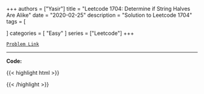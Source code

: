 
+++
authors = ["Yasir"]
title = "Leetcode 1704: Determine if String Halves Are Alike"
date = "2020-02-25"
description = "Solution to Leetcode 1704"
tags = [
    
]
categories = [
    "Easy"
]
series = ["Leetcode"]
+++



[`Problem Link`](https://leetcode.com/problems/determine-if-string-halves-are-alike/description/)

---

**Code:**

{{< highlight html >}}

{{< /highlight >}}

